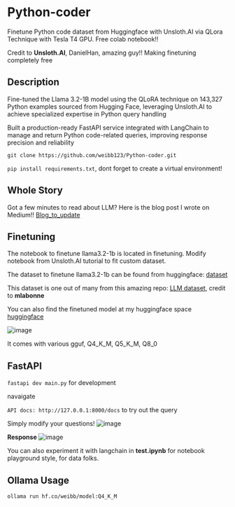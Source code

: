# Python-coder
Finetune Python code dataset from Huggingface with Unsloth.AI via QLora Technique with Tesla T4 GPU. Free colab notebook!!

Credit to **Unsloth.AI**, DanielHan, amazing guy!! Making finetuning completely free

## Description
Fine-tuned the Llama 3.2-1B model using the QLoRA technique on 143,327 Python examples sourced from Hugging Face, leveraging Unsloth.AI to achieve specialized expertise in Python query handling

Built a production-ready FastAPI service integrated with LangChain to manage and return Python code-related queries, improving response precision and reliability

```git clone https://github.com/weibb123/Python-coder.git```

```pip install requirements.txt```, dont forget to create a virtual environment!

## Whole Story
Got a few minutes to read about LLM? Here is the blog post I wrote on Medium!! [Blog_to_update]()

## Finetuning
The notebook to finetune llama3.2-1b is located in finetuning. Modify notebook from Unsloth.AI tutorial to fit custom dataset.

The dataset to finetune llama3.2-1b can be found from huggingface: [dataset](https://huggingface.co/datasets/Vezora/Tested-143k-Python-Alpaca)

This dataset is one out of many from this amazing repo: [LLM dataset](https://github.com/mlabonne/llm-datasets), credit to **mlabonne**

You can also find the finetuned model at my huggingface space [huggingface](https://huggingface.co/weibb)

![image](https://github.com/user-attachments/assets/592265f7-6f1a-495d-9414-2fa728aa598b)

It comes with various gguf, Q4_K_M, Q5_K_M, Q8_0

## FastAPI

```fastapi dev main.py``` for development

navaigate

```API docs: http://127.0.0.1:8000/docs``` to try out the query

Simply modify your questions!
![image](https://github.com/user-attachments/assets/44dd27c0-1ce4-44bb-a961-d7c309d848d6)

**Response**
![image](https://github.com/user-attachments/assets/7eedb5ff-0896-4693-9a8b-28af0bab58be)


You can also experiment it with langchain in **test.ipynb** for notebook playground style, for data folks.


## Ollama Usage

```ollama run hf.co/weibb/model:Q4_K_M```

